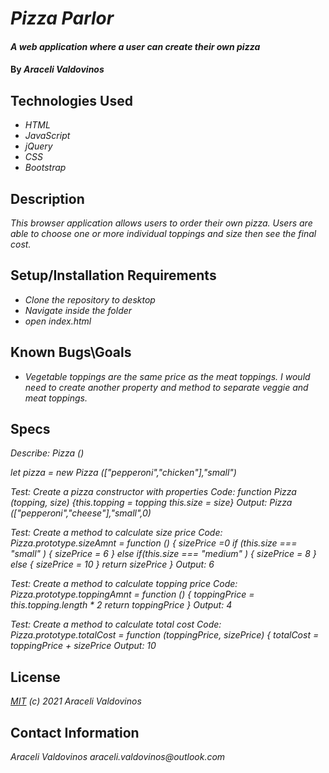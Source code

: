 # _Pizza Parlor_

#### _A web application where a user can create their own pizza_

#### By _Araceli Valdovinos_

## Technologies Used

* _HTML_
* _JavaScript_
* _jQuery_
* _CSS_
* _Bootstrap_



## Description

_This browser application allows users to order their own pizza. Users are able to choose one or more individual toppings and size then see the final cost._
 

## Setup/Installation Requirements

* _Clone the repository to desktop_
* _Navigate inside the folder_
* _open index.html_




## Known Bugs\Goals

* _Vegetable toppings are the same price as the meat toppings. I would need to create another property and method to separate veggie and meat toppings._


## Specs

_Describe: Pizza ()_

_let pizza = new Pizza (["pepperoni","chicken"],"small")_


_Test: Create a pizza constructor with properties Code: function Pizza (topping, size) {this.topping = topping this.size = size} Output: Pizza (["pepperoni","cheese"],"small",0)_

_Test: Create a method to calculate size price Code: Pizza.prototype.sizeAmnt = function () { sizePrice =0  if (this.size === "small" ) { sizePrice = 6 } else if(this.size === "medium" ) { sizePrice = 8 } else { sizePrice = 10 } return sizePrice  } Output: 6_

_Test: Create a method to calculate topping price Code: Pizza.prototype.toppingAmnt = function () { toppingPrice = this.topping.length * 2 return toppingPrice } Output: 4_

_Test: Create a method to calculate total cost Code: Pizza.prototype.totalCost = function (toppingPrice, sizePrice) { totalCost = toppingPrice + sizePrice Output: 10_

## License

_[MIT](https://opensource.org/licenses/MIT) (c) 2021 Araceli Valdovinos_

## Contact Information

_Araceli Valdovinos araceli.valdovinos@outlook.com_
